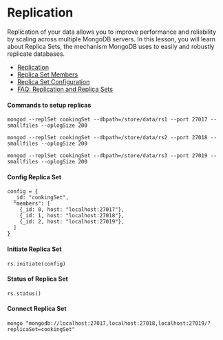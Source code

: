 # Replication

Replication of your data allows you to improve performance and reliability by scaling across multiple MongoDB servers. In this lesson, you will learn about Replica Sets, the mechanism MongoDB uses to easily and robustly replicate databases.

- [Replication](https://docs.mongodb.com/manual/replication/index.html)
- [Replica Set Members](https://docs.mongodb.com/manual/core/replica-set-members/)
- [Replica Set Configuration](https://docs.mongodb.com/manual/reference/replica-configuration/index.html)
- [FAQ: Replication and Replica Sets](https://docs.mongodb.com/manual/faq/replica-sets/index.html)

#### Commands to setup replicas

`mongod --replSet cookingSet --dbpath=/store/data/rs1 --port 27017 --smallfiles --oplogSize 200`

`mongod --replSet cookingSet --dbpath=/store/data/rs2 --port 27018 --smallfiles --oplogSize 200`

`mongod --replSet cookingSet --dbpath=/store/data/rs3 --port 27019 --smallfiles --oplogSize 200`

#### Config Replica Set

```
config = {
  _id: "cookingSet",
  "members": [
    {_id: 0, host: "localhost:27017"},
    {_id: 1, host: "localhost:27018"},
    {_id: 2, host: "localhost:27019"},
  ]
}
```

#### Initiate Replica Set

`rs.initiate(config)`

#### Status of Replica Set

`rs.status()`

#### Connect Replica Set

`mongo "mongodb://localhost:27017,localhost:27018,localhost:27019/?replicaSet=cookingSet"`
